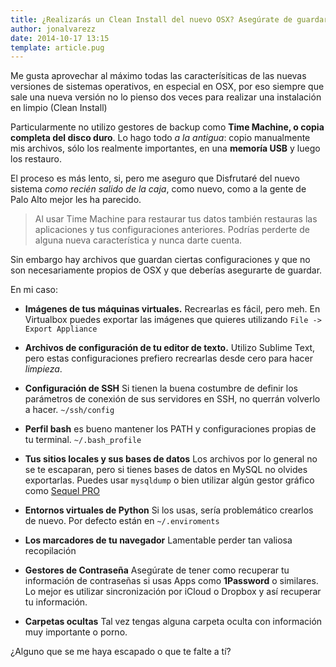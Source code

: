 ```yaml
---
title: ¿Realizarás un Clean Install del nuevo OSX? Asegúrate de guardar estos archivos
author: jonalvarezz
date: 2014-10-17 13:15
template: article.pug
---
```


Me gusta aprovechar al máximo todas las caracterísiticas de las nuevas versiones de sistemas operativos, en especial en OSX, por eso siempre que sale una nueva versión no lo pienso dos veces para realizar una instalación en limpio (Clean Install)

Particularmente no utilizo gestores de backup como **Time Machine, o copia completa del disco duro**. Lo hago todo _a la antigua_: copio manualmente mis archivos, sólo los realmente importantes, en una **memoría USB** y luego los restauro.

El proceso es más lento, si, pero me aseguro que Disfrutaré del nuevo sistema _como recién salido de la caja_, como nuevo, como a la gente de Palo Alto mejor les ha parecido.

> Al usar Time Machine para restaurar tus datos también restauras las aplicaciones y tus configuraciones anteriores. Podrías perderte de alguna nueva característica y nunca darte cuenta.

Sin embargo hay archivos que guardan ciertas configuraciones y que no son necesariamente propios de OSX y que deberías asegurarte de guardar.

En mi caso:

- **Imágenes de tus máquinas virtuales.** Recrearlas es fácil, pero meh. En Virtualbox puedes exportar las imágenes que quieres utilizando `File -> Export Appliance`

- **Archivos de configuración de tu editor de texto.** Utilizo Sublime Text, pero estas configuraciones prefiero recrearlas desde cero para hacer _limpieza_.

- **Configuración de SSH** Si tienen la buena costumbre de definir los parámetros de conexión de sus servidores en SSH, no querrán volverlo a hacer. `~/ssh/config`

- **Perfil bash** es bueno mantener los PATH y configuraciones propias de tu terminal. `~/.bash_profile`

- **Tus sitios locales y sus bases de datos** Los archivos por lo general no se te escaparan, pero si tienes bases de datos en MySQL no olvides exportarlas. Puedes usar `mysqldump` o bien utilizar algún gestor gráfico como [Sequel PRO](http://www.sequelpro.com)

- **Entornos virtuales de Python** Si los usas, sería problemático crearlos de nuevo. Por defecto están en `~/.enviroments`

- **Los marcadores de tu navegador** Lamentable perder tan valiosa recopilación

- **Gestores de Contraseña** Asegúrate de tener como recuperar tu información de contraseñas si usas Apps como **1Password** o similares. Lo mejor es utilizar sincronización por iCloud o Dropbox y así recuperar tu información.

- **Carpetas ocultas** Tal vez tengas alguna carpeta oculta con información muy importante o porno.

¿Alguno que se me haya escapado o que te falte a tí?
